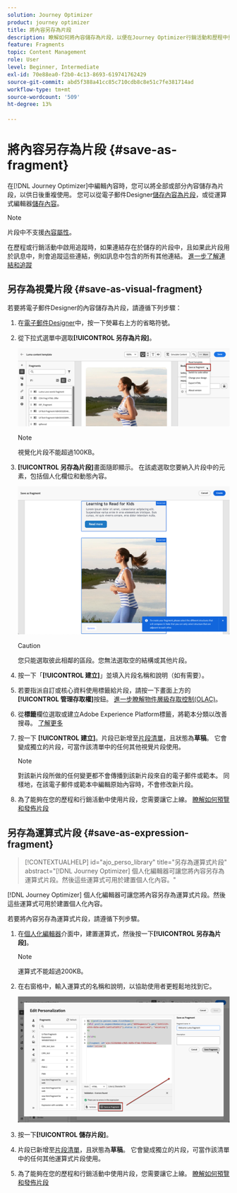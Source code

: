 ```yaml
---
solution: Journey Optimizer
product: journey optimizer
title: 將內容另存為片段
description: 瞭解如何將內容儲存為片段，以便在Journey Optimizer行銷活動和歷程中重複使用內容
feature: Fragments
topic: Content Management
role: User
level: Beginner, Intermediate
exl-id: 70e88ea0-f2b0-4c13-8693-619741762429
source-git-commit: abd5f388a41cc85c710cdb8c8e51c7fe381714ad
workflow-type: tm+mt
source-wordcount: '509'
ht-degree: 13%

---
```


# 將內容另存為片段 {#save-as-fragment}

在[!DNL Journey Optimizer]中編輯內容時，您可以將全部或部分內容儲存為片段，以供日後重複使用。 您可以從電子郵件Designer[儲存內容為片段](#save-as-visual-fragment)，或從運算式編輯器[儲存內容](#save-as-expression-fragment)。

>[!NOTE]
>
>片段中不支援[內容屬性](../personalization/personalization-build-expressions.md)。
>
>在歷程或行銷活動中啟用追蹤時，如果連結存在於儲存的片段中，且如果此片段用於訊息中，則會追蹤這些連結，例如訊息中包含的所有其他連結。 [進一步了解連結和追蹤](../email/message-tracking.md)

## 另存為視覺片段 {#save-as-visual-fragment}

若要將電子郵件Designer的內容儲存為片段，請遵循下列步驟：

1. 在[電子郵件Designer](../email/get-started-email-design.md)中，按一下熒幕右上方的省略符號。

1. 從下拉式選單中選取&#x200B;**[!UICONTROL 另存為片段]**。

   ![](assets/fragment-save-as.png)

   >[!NOTE]
   >
   >視覺化片段不能超過100KB。

1. **[!UICONTROL 另存為片段]**&#x200B;畫面隨即顯示。 在該處選取您要納入片段中的元素，包括個人化欄位和動態內容。

   ![](assets/fragment-save-as-screen.png)

   >[!CAUTION]
   >
   >您只能選取彼此相鄰的區段。您無法選取空的結構或其他片段。

1. 按一下「**[!UICONTROL 建立]**」並填入片段名稱和說明（如有需要）。

1. 若要指派自訂或核心資料使用標籤給片段，請按一下畫面上方的&#x200B;**[!UICONTROL 管理存取權]**&#x200B;按鈕。 [進一步瞭解物件層級存取控制(OLAC)](../administration/object-based-access.md)。

1. 從&#x200B;**標籤**&#x200B;欄位選取或建立Adobe Experience Platform標籤，將範本分類以改善搜尋。 [了解更多](../start/search-filter-categorize.md#tags)

1. 按一下 **[!UICONTROL 建立]**。片段已新增至[片段清單](#access-manage-fragments)，且狀態為&#x200B;**草稿**。 它會變成獨立的片段，可當作該清單中的任何其他視覺片段使用。

   >[!NOTE]
   >
   >對該新片段所做的任何變更都不會傳播到該新片段來自的電子郵件或範本。 同樣地，在該電子郵件或範本中編輯原始內容時，不會修改新片段。

1. 為了能夠在您的歷程和行銷活動中使用片段，您需要讓它上線。 [瞭解如何預覽和發佈片段](../content-management/create-fragments.md#publish)

## 另存為運算式片段 {#save-as-expression-fragment}

>[!CONTEXTUALHELP]
>id="ajo_perso_library"
>title="另存為運算式片段"
>abstract="[!DNL Journey Optimizer] 個人化編輯器可讓您將內容另存為運算式片段。然後這些運算式可用於建置個人化內容。"

[!DNL Journey Optimizer] 個人化編輯器可讓您將內容另存為運算式片段。然後這些運算式可用於建置個人化內容。

若要將內容另存為運算式片段，請遵循下列步驟。

1. 在[個人化編輯器](../personalization/personalization-build-expressions.md)介面中，建置運算式，然後按一下&#x200B;**[!UICONTROL 另存為片段]**。

   >[!NOTE]
   >
   >運算式不能超過200KB。

1. 在右窗格中，輸入運算式的名稱和說明，以協助使用者更輕鬆地找到它。

   ![](assets/expression-fragment-save-as.png)

1. 按一下&#x200B;**[!UICONTROL 儲存片段]**。

   <!--An expression fragment cannot be nested inside another fragment.-->

1. 片段已新增至[片段清單](#access-manage-fragments)，且狀態為&#x200B;**草稿**。 它會變成獨立的片段，可當作該清單中的任何其他運算式片段使用。

1. 為了能夠在您的歷程和行銷活動中使用片段，您需要讓它上線。 [瞭解如何預覽和發佈片段](../content-management/create-fragments.md#publish)
